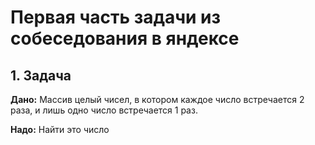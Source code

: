 # Первая часть задачи из собеседования в яндексе

## 1. Задача

**Дано:**
Массив целый чисел, в котором каждое число встречается 2 раза, и лишь одно число встречается 1 раз.

**Надо:**
 Найти это число